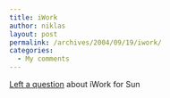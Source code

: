 ```yaml
---
title: iWork
author: niklas
layout: post
permalink: /archives/2004/09/19/iwork/
categories:
  - My comments
---
```

[Left a question][1] about iWork for Sun

 [1]: http://blogs.sun.com/roller/page/Marion